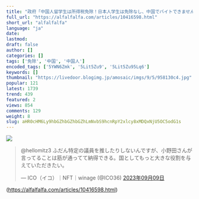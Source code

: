 ```yaml
---
title: "政府「中国人留学生は所得税免除！日本人学生は免除なし、中国でバイトできません！」←ヤバすぎだろ…… : アルファルファモザイク"
full_url: "https://alfalfalfa.com/articles/10416598.html"
short_url: "alfalfalfa"
language: "ja"
date: 
lastmod: 
draft: false
author: []
categories: []
tags: ['免除', '中国', '中国人']
encoded_tags: ['5YWN6Zmk', '5Lit5Zu9', '5Lit5Zu95Lq6']
keywords: []
thumbnail: "https://livedoor.blogimg.jp/amosaic/imgs/9/5/958130c4.jpg"
popular: 121
latest: 1739
trend: 439
featured: 2
views: 854
comments: 129
weight: 8
slug: aHR0cHM6Ly9hbGZhbGZhbGZhLmNvbS9hcnRpY2xlcy8xMDQxNjU5OC5odG1s
---
```


![](https://livedoor.blogimg.jp/amosaic/imgs/9/5/958130c4.jpg)

<blockquote class='twitter-tweet'><p lang='ja' dir='ltr'>@hellomitz3 ふだん特定の議員を推したりしないんですが、小野田さんが言ってることは筋が通ってて納得できる。国としてもっと大きな役割を与えていただきたい。</p>— ICO（イコ）｜NFT｜winage (@ICO36) <a href='https://twitter.com/ICO36/status/1700295556940038514' target='_blank' rel='nofollow'>2023年09月09日</a></blockquote> 

(https://alfalfalfa.com/articles/10416598.html)
